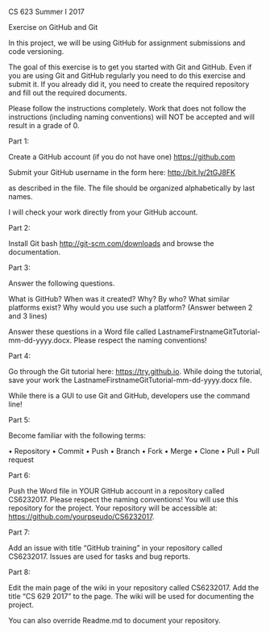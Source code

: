 
CS 623 Summer I 2017

Exercise on GitHub and Git

In this project, we will be using GitHub for assignment submissions and code versioning.

The goal of this exercise is to get you started with Git and GitHub. Even if you are using Git and GitHub regularly you need to do this exercise and submit it. If you already did it, you need to create the required repository and fill out the required documents.

Please follow the instructions completely. Work that does not follow the instructions (including naming conventions) will NOT be accepted and will result in a grade of 0.

Part 1:

Create a GitHub account (if you do not have one)
https://github.com 

Submit your GitHub username in the form here:
http://bit.ly/2tGJ8FK

as described in the file. The file should be organized alphabetically by last names.

I will check your work directly from your GitHub account. 

Part 2:

Install Git bash http://git-scm.com/downloads and browse the documentation.  

Part 3:

Answer the following questions.

What is GitHub? When was it created? Why? By who? What similar platforms exist? Why would you use such a platform? (Answer between 2 and 3 lines)

Answer these questions in a Word file called LastnameFirstnameGitTutorial-mm-dd-yyyy.docx. Please respect the naming conventions!

Part 4:

Go through the Git tutorial here: https://try.github.io. While doing the tutorial, save your work the LastnameFirstnameGitTutorial-mm-dd-yyyy.docx file. 

While there is a GUI to use Git and GitHub, developers use the command line!

Part 5:

Become familiar with the following terms:

•	Repository
•	Commit
•	Push
•	Branch
•	Fork
•	Merge
•	Clone
•	Pull
•	Pull request 

Part 6:

Push the Word file in YOUR GitHub account in a repository called CS6232017. Please respect the naming conventions! You will use this repository for the project. Your repository will be accessible at: https://github.com/yourpseudo/CS6232017. 

Part 7:

Add an issue with title “GitHub training” in your repository called CS6232017. Issues are used for tasks and bug reports.

Part 8:

Edit the main page of the wiki in your repository called CS6232017. Add the title “CS 629 2017” to the page. The wiki will be used for documenting the project.

You can also override Readme.md to document your repository.
